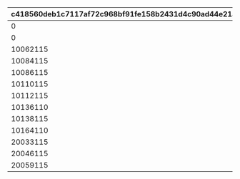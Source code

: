 |c418560deb1c7117af72c968bf91fe158b2431d4c90ad44e21aba8efadcd7a1d|e4044ab30ebde7f84b814602ff68c1157987ab942b803c2b653150d3fc2d8922|e5c24fc4ca908988c924dbaeaefa267b51db48ba52c52ca837330605e3995acc|ac4eed5507f4d3baf6fb2f247db69ffc46f4fc73e7d6c48b89cdefcc8a665f9d|0eef8f8463ea531cbcd4abf1447995e8e57558e518635daf4804ab5d272d9a95|6b2fea5acae38079c3c5cbc0bc56eb66810ecd1169ea885d6b90d1ee7a7be50b|
| --- | --- | --- | --- | --- | --- |
|0|0|5035004|10036|5035005|0|
|0|0|5058004|10059|5058005|0|
|10062115|10062|0|10063|0|1006201|
|10084115|10084|0|10085|0|1008401|
|10086115|10086|0|10087|0|1008601|
|10110115|10110|0|10111|0|1011001|
|10112115|10112|0|10113|0|1011201|
|10136110|10136|0|10137|0|1013601|
|10138115|10138|0|10139|0|1013801|
|10164110|10164|0|10165|0|1016401|
|20033115|20033|0|20034|0|2003301|
|20046115|20046|0|20047|0|2004601|
|20059115|20059|0|20060|0|2005901|